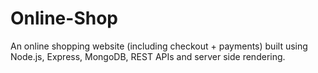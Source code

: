 # Online-Shop
An online shopping website (including checkout + payments) built using Node.js, Express, MongoDB, REST APIs and server side rendering.
